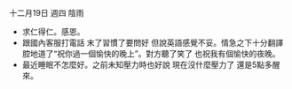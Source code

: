 十二月19日 週四 陰雨
- 求仁得仁。感恩。
- 跟國內客服打電話 末了習慣了要問好 但說英語感覺不妥。情急之下十分翻譯腔地道了“祝你過一個愉快的晚上”。對方聽了笑了 也祝我有個愉快的夜晚。
- 最近睡眠不怎麼好。之前未知壓力時也好說 現在沒什麼壓力了 還是5點多醒來。
